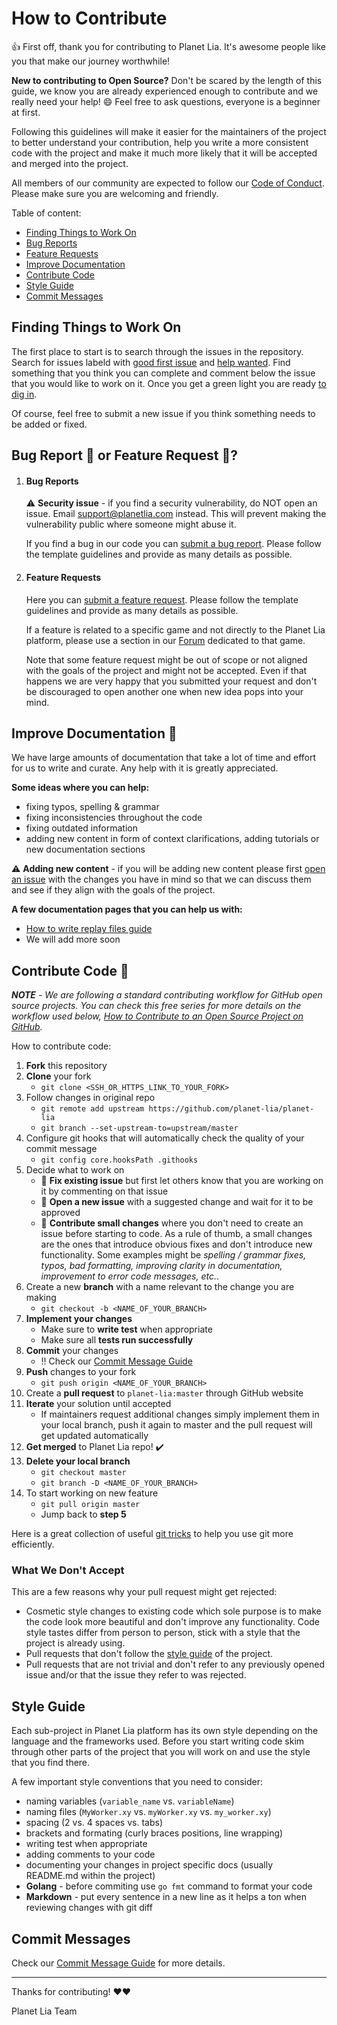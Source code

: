 # How to Contribute

:+1: First off, thank you for contributing to Planet Lia. It's awesome people like you that make our journey worthwhile!

**New to contributing to Open Source?** 
Don't be scared by the length of this guide, we know you are already experienced enough to contribute and we really need your help! :smile: Feel free to ask questions, everyone is a beginner at first.

Following this guidelines will make it easier for the maintainers of the project to better understand your contribution, help you write a more consistent code with the project and make it much more likely that it will be accepted and merged into the project.

All members of our community are expected to follow our [Code of Conduct](CODE_OF_CONDUCT.md). Please make sure you are welcoming and friendly.

Table of content:
- [Finding Things to Work On](#finding-things-to-work-on)
- [Bug Reports](#bug-reports)
- [Feature Requests](#feature-requests)
- [Improve Documentation](#improve-documentation-closed_book)
- [Contribute Code](#contribute-code)
- [Style Guide](#style-guide)
- [Commit Messages](#commit-messages)


## Finding Things to Work On
The first place to start is to search through the issues in the repository.
Search for issues labeld with [good first issue](https://github.com/planet-lia/planet-lia/issues?q=is%3Aopen+is%3Aissue+label%3A%22good+first+issue%22) and [help wanted](https://github.com/planet-lia/planet-lia/issues?q=is%3Aopen+is%3Aissue+label%3A%22help+wanted%22).
Find something that you think you can complete and comment below the issue that you would like to work on it. 
Once you get a green light you are ready [to dig in](#join-the-development).

Of course, feel free to submit a new issue if you think something needs to be added or fixed.


## Bug Report :bug: or Feature Request :star2:?
1. #### Bug Reports

    :warning: **Security issue** - if you find a security vulnerability, do NOT open an issue. Email support@planetlia.com instead. This will prevent making the vulnerability public where someone might abuse it.

    If you find a bug in our code you can [submit a bug report](https://github.com/planet-lia/planet-lia/issues/new?labels=bug&template=bug_report.md). Please follow the template guidelines and provide as many details as possible.

2. #### Feature Requests

    Here you can [submit a feature request](https://github.com/planet-lia/planet-lia/issues/new?labels=enhancement&template=feature_request.md). Please follow the template guidelines and provide as many details as possible.

    If a feature is related to a specific game and not directly to the Planet Lia platform, please use a section in our [Forum](https://www.reddit.com/r/liagame/) dedicated to that game.

    Note that some feature request might be out of scope or not aligned with the goals of the project and might not be accepted. Even if that happens we are very happy that you submitted your request and don't be discouraged to open another one when new idea pops into your mind.

## Improve Documentation :closed_book:

We have large amounts of documentation that take a lot of time and effort for us to write and curate. Any help with it is greatly appreciated.
 
**Some ideas where you can help:**
* fixing typos, spelling & grammar
* fixing inconsistencies throughout the code
* fixing outdated information
* adding new content in form of context clarifications, adding tutorials or new documentation sections 

:warning: **Adding new content** - if you will be adding new content please first [open an issue](https://github.com/planet-lia/planet-lia/issues/new?labels=documentation&template=documentation_improvement.md) with the changes you have in mind so that we can discuss them and see if they align with the goals of the project.

**A few documentation pages that you can help us with:**
* [How to write replay files guide](game-utils/match-viewer/docs/writing_replay_files.md)
* We will add more soon

## Contribute Code :wrench:

***NOTE** - We are following a standard contributing workflow for GitHub open source projects. You can check this free series for more details on the workflow used below, [How to Contribute to an Open Source Project on GitHub](https://egghead.io/courses/how-to-contribute-to-an-open-source-project-on-github).*

How to contribute code:

1. **Fork** this repository
2. **Clone** your fork
    * `git clone <SSH_OR_HTTPS_LINK_TO_YOUR_FORK>` 
3. Follow changes in original repo 
    * `git remote add upstream https://github.com/planet-lia/planet-lia`
    * `git branch --set-upstream-to=upstream/master` 
4. Configure git hooks that will automatically check the quality of your commit message
    * `git config core.hooksPath .githooks`
5. Decide what to work on
    * :large_orange_diamond: **Fix existing issue** but first let others know that you are working on it by commenting on that issue
    * :large_orange_diamond: **Open a new issue** with a suggested change and wait for it to be approved
    * :large_orange_diamond: **Contribute small changes** where you don't need to create an issue before starting to code. As a rule of thumb, a small changes are the ones that introduce obvious fixes and don't introduce new functionality. Some examples might be *spelling / grammar fixes, typos, bad formatting, improving clarity in documentation, improvement to error code messages, etc.*.
6. Create a new **branch** with a name relevant to the change you are making
    * `git checkout -b <NAME_OF_YOUR_BRANCH>`
7. **Implement your changes**
    * Make sure to **write test** when appropriate
    * Make sure all **tests run successfully**
8. **Commit** your changes
    * :bangbang: Check our [Commit Message Guide](.github/commit_message_guidelines.md)
9. **Push** changes to your fork
    * `git push origin <NAME_OF_YOUR_BRANCH>`
10. Create a **pull request** to `planet-lia:master` through GitHub website
11. **Iterate** your solution until accepted
    * If maintainers request additional changes simply implement them in your local branch, push it again to master and the pull request will get updated automatically
11. **Get merged** to Planet Lia repo! :heavy_check_mark:
12. **Delete your local branch**
    * `git checkout master`
    * `git branch -D <NAME_OF_YOUR_BRANCH>`
13. To start working on new feature
    * `git pull origin master`
    * Jump back to **step 5**

Here is a great collection of useful [git tricks](https://github.com/k88hudson/git-flight-rules) to help you use git more efficiently.

### What We Don't Accept
    
This are a few reasons why your pull request might get rejected:
* Cosmetic style changes to existing code which sole purpose is to make the code look more beautiful and don't improve any functionality. Code style tastes differ from person to person, stick with a style that the project is already using.
* Pull requests that don't follow the [style guide](#style-guide) of the project.
* Pull requests that are not trivial and don't refer to any previously opened issue and/or that the issue they refer to was rejected.


## Style Guide
Each sub-project in Planet Lia platform has its own style depending on the language and the frameworks used. 
Before you start writing code skim through other parts of the project that you will work on and use the style that you find there. 

A few important style conventions that you need to consider:
* naming variables (`variable_name` vs. `variableName`)
* naming files (`MyWorker.xy` vs. `myWorker.xy` vs. `my_worker.xy`)
* spacing (2 vs. 4 spaces vs. tabs)
* brackets and formating (curly braces positions, line wrapping)
* writing test when appropriate
* adding comments to your code
* documenting your changes in project specific docs (usually README.md within the project)
* **Golang** - before commiting use `go fmt` command to format your code
* **Markdown** - put every sentence in a new line as it helps a ton when reviewing changes with git diff

## Commit Messages

Check our [Commit Message Guide](.github/commit_message_guidelines.md) for more details.


<!-- ## Changelog Messages
Each larger part of Planet Lia platform has its own CHANGELOG.md file (or will have in the future). 
When you are contributing the code with a pull request please add a short description of your feature to related CHANGELOG. We are following the [Keep a Changelog](https://keepachangelog.com/en/1.0.0/) convention. -->

<hr/>

Thanks for contributing! :heart::heart:

Planet Lia Team
